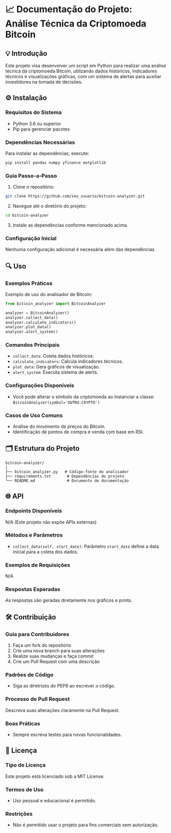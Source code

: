 
# 📈 Documentação do Projeto: Análise Técnica da Criptomoeda Bitcoin

## 💡 Introdução
Este projeto visa desenvolver um script em Python para realizar uma análise técnica da criptomoeda Bitcoin, utilizando dados históricos, indicadores técnicos e visualizações gráficas, com um sistema de alertas para auxiliar investidores na tomada de decisões.

## ⚙️ Instalação
### Requisitos do Sistema
- Python 3.6 ou superior
- Pip para gerenciar pacotes

### Dependências Necessárias
Para instalar as dependências, execute:
```bash
pip install pandas numpy yfinance matplotlib
```

### Guia Passo-a-Passo
1. Clone o repositório:
```bash
git clone https://github.com/seu_usuario/bitcoin-analyzer.git
```
2. Navegue até o diretório do projeto:
```bash
cd bitcoin-analyzer
```
3. Instale as dependências conforme mencionado acima.

### Configuração Inicial
Nenhuma configuração adicional é necessária além das dependências.

## 🔍 Uso
### Exemplos Práticos
Exemplo de uso do analisador de Bitcoin:
```python
from bitcoin_analyzer import BitcoinAnalyzer

analyzer = BitcoinAnalyzer()
analyzer.collect_data()
analyzer.calculate_indicators()
analyzer.plot_data()
analyzer.alert_system()
```

### Comandos Principais
- `collect_data`: Coleta dados históricos.
- `calculate_indicators`: Calcula indicadores técnicos.
- `plot_data`: Gera gráficos de visualização.
- `alert_system`: Executa sistema de alerts.

### Configurações Disponíveis
- Você pode alterar o símbolo da criptomoeda ao instanciar a classe: `BitcoinAnalyzer(symbol='OUTRO-CRYPTO')`

### Casos de Uso Comuns
- Análise do movimento de preços do Bitcoin.
- Identificação de pontos de compra e venda com base em RSI.

## 🗂️ Estrutura do Projeto
```plaintext
bitcoin-analyzer/
│
├── bitcoin_analyzer.py   # Código-fonte do analisador
├── requirements.txt       # Dependências do projeto
└── README.md              # Documento de documentação
```

## 🌐 API
### Endpoints Disponíveis
N/A (Este projeto não expõe APIs externas)

### Métodos e Parâmetros
- `collect_data(self, start_date)`: Parâmetro `start_date` define a data inicial para a coleta dos dados.

### Exemplos de Requisições
N/A

### Respostas Esperadas
As respostas são geradas diretamente nos gráficos e prints.

## 🛠️ Contribuição
### Guia para Contribuidores
1. Faça um fork do repositório
2. Crie uma nova branch para suas alterações
3. Realize suas mudanças e faça commit
4. Crie um Pull Request com uma descrição

### Padrões de Código
- Siga as diretrizes do PEP8 ao escrever o código.

### Processo de Pull Request
Descreva suas alterações claramente na Pull Request.

### Boas Práticas
- Sempre escreva testes para novas funcionalidades.

## 📜 Licença
### Tipo de Licença
Este projeto está licenciado sob a MIT License.

### Termos de Uso
- Uso pessoal e educacional é permitido.

### Restrições
- Não é permitido usar o projeto para fins comerciais sem autorização.